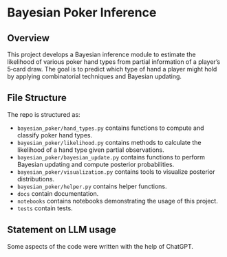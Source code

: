 # Bayesian Poker Inference

## Overview
This project develops a Bayesian inference module to estimate the likelihood of various poker hand types from partial 
information of a player’s 5‑card draw. The goal is to predict which type of hand a player might hold by applying 
combinatorial techniques and Bayesian updating.


## File Structure

The repo is structured as:

-   `bayesian_poker/hand_types.py` contains functions to compute and classify poker hand types.
-   `bayesian_poker/likelihood.py` contains methods to calculate the likelihood of a hand type given partial observations.
-   `bayesian_poker/bayesian_update.py` contains functions to perform Bayesian updating and compute posterior probabilities.
-   `bayesian_poker/visualization.py` contains tools to visualize posterior distributions.
-   `bayesian_poker/helper.py` contains helper functions.
-   `docs` contain documentation.
-   `notebooks` contains notebooks demonstrating the usage of this project.
-   `tests` contain tests.

## Statement on LLM usage

Some aspects of the code were written with the help of ChatGPT.